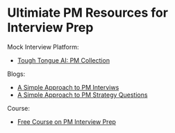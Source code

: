 # Ultimiate PM Resources for Interview Prep

Mock Interview Platform:
- [Tough Tongue AI: PM Collection](https://app.toughtongueai.com/collections/6777ff4b305e81f4d9832fee/)


Blogs:
- [A Simple Approach to PM Interviws](https://medium.com/agileinsider/simplest-approach-to-pm-interview-questions-8f6ac88107a9)
- [A Simple Approach to PM Strategy Questions](https://medium.com/p/ad4c4cdbd24e)

Course:
- [Free Course on PM Interview Prep](https://www.youtube.com/playlist?list=PL2-lqW1bKvmcJdt8zZ6nZxoTP6BOHPPsY)
